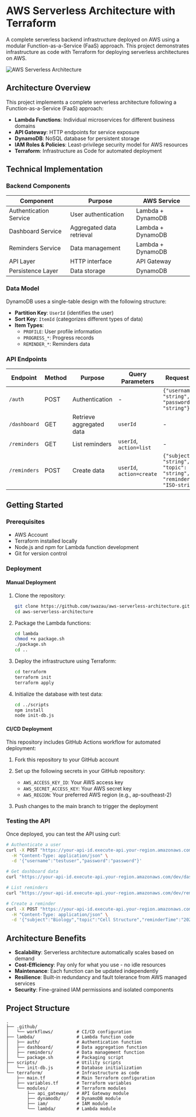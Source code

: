 # AWS Serverless Architecture with Terraform

A complete serverless backend infrastructure deployed on AWS using a modular Function-as-a-Service (FaaS) approach. This project demonstrates infrastructure as code with Terraform for deploying serverless architectures on AWS.

![AWS Serverless Architecture](https://raw.githubusercontent.com/aws-samples/lambda-refarch-webapp/master/img/lambda-refarch-webapp.png)

## Architecture Overview

This project implements a complete serverless architecture following a Function-as-a-Service (FaaS) approach:

- **Lambda Functions**: Individual microservices for different business domains
- **API Gateway**: HTTP endpoints for service exposure
- **DynamoDB**: NoSQL database for persistent storage
- **IAM Roles & Policies**: Least-privilege security model for AWS resources
- **Terraform**: Infrastructure as Code for automated deployment

## Technical Implementation

### Backend Components

| Component | Purpose | AWS Service |
|-----------|---------|-------------|
| Authentication Service | User authentication | Lambda + DynamoDB |
| Dashboard Service | Aggregated data retrieval | Lambda + DynamoDB |
| Reminders Service | Data management | Lambda + DynamoDB |
| API Layer | HTTP interface | API Gateway |
| Persistence Layer | Data storage | DynamoDB |

### Data Model

DynamoDB uses a single-table design with the following structure:

- **Partition Key**: `UserId` (identifies the user)
- **Sort Key**: `ItemId` (categorizes different types of data)
- **Item Types**:
  - `PROFILE`: User profile information
  - `PROGRESS_*`: Progress records
  - `REMINDER_*`: Reminders data

### API Endpoints

| Endpoint | Method | Purpose | Query Parameters | Request Body |
|----------|--------|---------|-----------------|--------------|
| `/auth` | POST | Authentication | - | `{"username": "string", "password": "string"}` |
| `/dashboard` | GET | Retrieve aggregated data | `userId` | - |
| `/reminders` | GET | List reminders | `userId`, `action=list` | - |
| `/reminders` | POST | Create data | `userId`, `action=create` | `{"subject": "string", "topic": "string", "reminderTime": "ISO-string"}` |

## Getting Started

### Prerequisites

- AWS Account
- Terraform installed locally
- Node.js and npm for Lambda function development
- Git for version control

### Deployment 

#### Manual Deployment

1. Clone the repository:
   ```bash
   git clone https://github.com/swazau/aws-serverless-architecture.git
   cd aws-serverless-architecture
   ```

2. Package the Lambda functions:
   ```bash
   cd lambda
   chmod +x package.sh
   ./package.sh
   cd ..
   ```

3. Deploy the infrastructure using Terraform:
   ```bash
   cd terraform
   terraform init
   terraform apply
   ```

4. Initialize the database with test data:
   ```bash
   cd ../scripts
   npm install
   node init-db.js
   ```

#### CI/CD Deployment

This repository includes GitHub Actions workflow for automated deployment:

1. Fork this repository to your GitHub account
2. Set up the following secrets in your GitHub repository:
   - `AWS_ACCESS_KEY_ID`: Your AWS access key
   - `AWS_SECRET_ACCESS_KEY`: Your AWS secret key
   - `AWS_REGION`: Your preferred AWS region (e.g., ap-southeast-2)

3. Push changes to the main branch to trigger the deployment

### Testing the API

Once deployed, you can test the API using curl:

```bash
# Authenticate a user
curl -X POST "https://your-api-id.execute-api.your-region.amazonaws.com/dev/auth" \
  -H "Content-Type: application/json" \
  -d '{"username":"testuser","password":"password"}'

# Get dashboard data
curl "https://your-api-id.execute-api.your-region.amazonaws.com/dev/dashboard?userId=testuser"

# List reminders
curl "https://your-api-id.execute-api.your-region.amazonaws.com/dev/reminders?userId=testuser&action=list"

# Create a reminder
curl -X POST "https://your-api-id.execute-api.your-region.amazonaws.com/dev/reminders?userId=testuser&action=create" \
  -H "Content-Type: application/json" \
  -d '{"subject":"Biology","topic":"Cell Structure","reminderTime":"2025-04-23T15:00:00Z"}'
```

## Architecture Benefits

- **Scalability**: Serverless architecture automatically scales based on demand
- **Cost-Efficiency**: Pay only for what you use - no idle resources
- **Maintenance**: Each function can be updated independently
- **Resilience**: Built-in redundancy and fault tolerance from AWS managed services
- **Security**: Fine-grained IAM permissions and isolated components

## Project Structure

```
.
├── .github/
│   └── workflows/         # CI/CD configuration
├── lambda/                # Lambda function code
│   ├── auth/              # Authentication function
│   ├── dashboard/         # Data aggregation function
│   ├── reminders/         # Data management function
│   └── package.sh         # Packaging script
├── scripts/               # Utility scripts
│   └── init-db.js         # Database initialization
└── terraform/             # Infrastructure as code
    ├── main.tf            # Main Terraform configuration
    ├── variables.tf       # Terraform variables
    └── modules/           # Terraform modules
        ├── api_gateway/   # API Gateway module
        ├── dynamodb/      # DynamoDB module
        ├── iam/           # IAM module
        └── lambda/        # Lambda module
```

